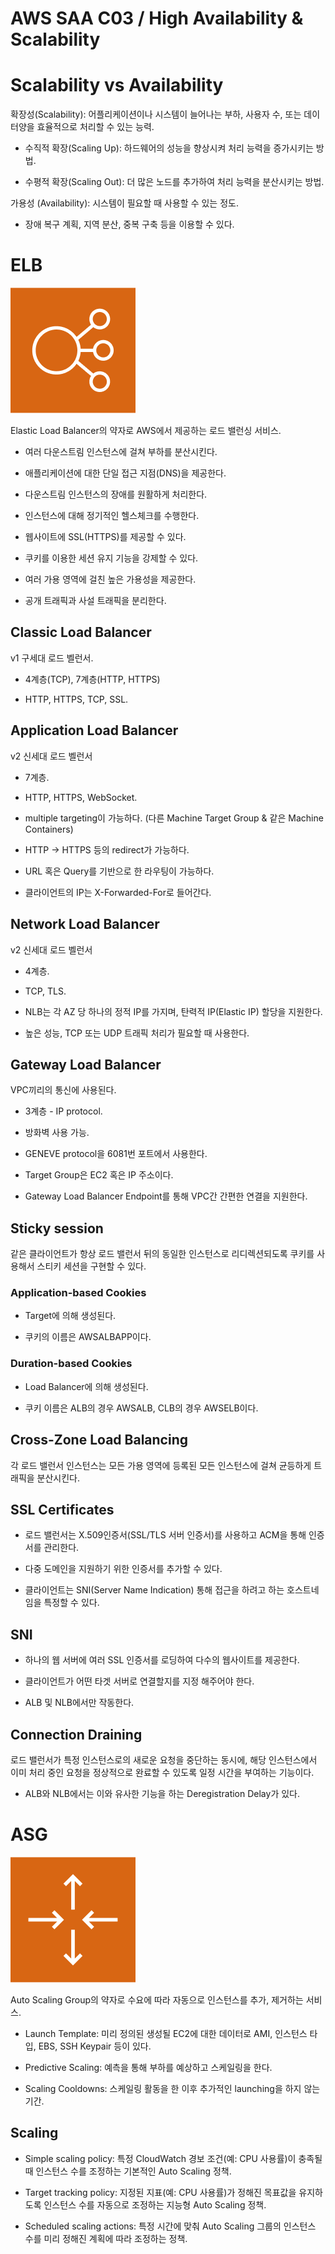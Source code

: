 # AWS SAA C03 / High Availability & Scalability

# Scalability vs Availability

확장성(Scalability): 어플리케이션이나 시스템이 늘어나는 부하, 사용자 수, 또는 데이터양을 효율적으로 처리할 수 있는 능력.

- 수직적 확장(Scaling Up): 하드웨어의 성능을 향상시켜 처리 능력을 증가시키는 방법.

- 수평적 확장(Scaling Out): 더 많은 노드를 추가하여 처리 능력을 분산시키는 방법.

가용성 (Availability): 시스템이 필요할 때 사용할 수 있는 정도.

- 장애 복구 계획, 지역 분산, 중복 구축 등을 이용할 수 있다.

# ELB

![ELB](../pictures/AWS/ELB.png)

Elastic Load Balancer의 약자로 AWS에서 제공하는 로드 밸런싱 서비스.

- 여러 다운스트림 인스턴스에 걸쳐 부하를 분산시킨다.

- 애플리케이션에 대한 단일 접근 지점(DNS)을 제공한다.

- 다운스트림 인스턴스의 장애를 원활하게 처리한다.

- 인스턴스에 대해 정기적인 헬스체크를 수행한다.

- 웹사이트에 SSL(HTTPS)를 제공할 수 있다.

- 쿠키를 이용한 세션 유지 기능을 강제할 수 있다.

- 여러 가용 영역에 걸친 높은 가용성을 제공한다.

- 공개 트래픽과 사설 트래픽을 분리한다.

## Classic Load Balancer

v1 구세대 로드 벨런서.

- 4계층(TCP), 7계층(HTTP, HTTPS)

- HTTP, HTTPS, TCP, SSL.

## Application Load Balancer

v2 신세대 로드 벨런서

- 7계층.

- HTTP, HTTPS, WebSocket.

- multiple targeting이 가능하다. (다른 Machine Target Group & 같은 Machine Containers)

- HTTP -> HTTPS 등의 redirect가 가능하다.

- URL 혹은 Query를 기반으로 한 라우팅이 가능하다.

- 클라이언트의 IP는 X-Forwarded-For로 들어간다.

## Network Load Balancer

v2 신세대 로드 벨런서

- 4계층.

- TCP, TLS.

- NLB는 각 AZ 당 하나의 정적 IP를 가지며, 탄력적 IP(Elastic IP) 할당을 지원한다.

- 높은 성능, TCP 또는 UDP 트래픽 처리가 필요할 때 사용한다.

## Gateway Load Balancer

VPC끼리의 통신에 사용된다.

- 3계층 - IP protocol.

- 방화벽 사용 가능.

- GENEVE protocol을 6081번 포트에서 사용한다.

- Target Group은 EC2 혹은 IP 주소이다.

- Gateway Load Balancer Endpoint를 통해 VPC간 간편한 연결을 지원한다.

## Sticky session

같은 클라이언트가 항상 로드 밸런서 뒤의 동일한 인스턴스로 리디렉션되도록 쿠키를 사용해서 스티키 세션을 구현할 수 있다.

### Application-based Cookies

- Target에 의해 생성된다.

- 쿠키의 이름은 AWSALBAPP이다.

### Duration-based Cookies

- Load Balancer에 의해 생성된다.

- 쿠키 이름은 ALB의 경우 AWSALB, CLB의 경우 AWSELB이다.

## Cross-Zone Load Balancing

각 로드 밸런서 인스턴스는 모든 가용 영역에 등록된 모든 인스턴스에 걸쳐 균등하게 트래픽을 분산시킨다.

## SSL Certificates

- 로드 밸런서는 X.509인증서(SSL/TLS 서버 인증서)를 사용하고 ACM을 통해 인증서를 관리한다.

- 다중 도메인을 지원하기 위한 인증서를 추가할 수 있다.

- 클라이언트는 SNI(Server Name Indication) 통해 접근을 하려고 하는 호스트네임을 특정할 수 있다.

## SNI

- 하나의 웹 서버에 여러 SSL 인증서를 로딩하여 다수의 웹사이트를 제공한다.

- 클라이언트가 어떤 타겟 서버로 연결할지를 지정 해주어야 한다.

- ALB 및 NLB에서만 작동한다.

## Connection Draining

로드 밸런서가 특정 인스턴스로의 새로운 요청을 중단하는 동시에, 해당 인스턴스에서 이미 처리 중인 요청을 정상적으로 완료할 수 있도록 일정 시간을 부여하는 기능이다.

- ALB와 NLB에서는 이와 유사한 기능을 하는 Deregistration Delay가 있다.

# ASG

![ASG](../pictures/AWS/ASG.png)

Auto Scaling Group의 약자로 수요에 따라 자동으로 인스턴스를 추가, 제거하는 서비스.

- Launch Template: 미리 정의된 생성될 EC2에 대한 데이터로 AMI, 인스턴스 타입, EBS, SSH Keypair 등이 있다.

- Predictive Scaling: 예측을 통해 부하를 예상하고 스케일링을 한다.

- Scaling Cooldowns: 스케일링 활동을 한 이후 추가적인 launching을 하지 않는 기간.

## Scaling

- Simple scaling policy: 특정 CloudWatch 경보 조건(예: CPU 사용률)이 충족될 때 인스턴스 수를 조정하는 기본적인 Auto Scaling 정책.

- Target tracking policy: 지정된 지표(예: CPU 사용률)가 정해진 목표값을 유지하도록 인스턴스 수를 자동으로 조정하는 지능형 Auto Scaling 정책.

- Scheduled scaling actions: 특정 시간에 맞춰 Auto Scaling 그룹의 인스턴스 수를 미리 정해진 계획에 따라 조정하는 정책.
